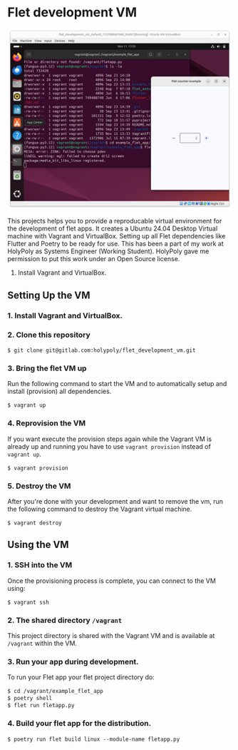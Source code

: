 # Flet development VM
![Example Flet App](media/exampleApp.png)


This projects helps you to provide a reproducable virtual environment for the development of flet apps.
It creates a Ubuntu 24.04 Desktop Virtual machine with Vagrant and VirtualBox. 
Setting up all Flet dependencies like Flutter and Poetry to be ready for use.
This has been a part of my work at HolyPoly as Systems Engineer \(Working Student\). HolyPoly gave me permission to put this work under an Open Source license.

1. Install Vagrant and VirtualBox.

## Setting Up the VM

### 1. Install Vagrant and VirtualBox.

### 2. Clone this repository
    
 ```
$ git clone git@gitlab.com:holypoly/flet_development_vm.git
```

### 3. Bring the flet VM up
Run the following command to start the VM and to automatically setup and install (provision) all dependencies.

```
$ vagrant up
```

### 4. Reprovision the VM
If you want execute the provision steps again while the Vagrant VM is already up and running you have to use `vagrant provision` instead 
of `vagrant up`.

```
$ vagrant provision
```
### 5. Destroy the VM
After you're done with your development and want to remove the vm, run the following command to destroy the Vagrant virtual machine.

```
$ vagrant destroy
```

## Using the VM

### 1. SSH into the VM
Once the provisioning process is complete, you can connect to the VM using:

 ```
 $ vagrant ssh
 ```

### 2. The shared directory `/vagrant`
This project directory is shared with the Vagrant VM and is available at `/vagrant` within the VM.

### 3. Run your app during development.

To run your Flet app your flet project directory do:

```
$ cd /vagrant/example_flet_app
$ poetry shell
$ flet run fletapp.py
```

### 4. Build your flet app for the distribution.

```
$ poetry run flet build linux --module-name fletapp.py
```
